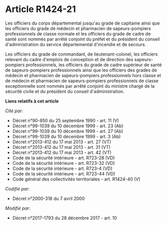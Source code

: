 # Article R1424-21

Les officiers du corps départemental jusqu'au grade de capitaine ainsi que les officiers du grade de médecin et pharmacien de
sapeurs-pompiers professionnels de classe normale et les officiers du grade de cadre de santé sont nommés par arrêté conjoint
du préfet et du président du conseil d'administration du service départemental d'incendie et de secours.

Les officiers du grade de commandant, de lieutenant-colonel, les officiers relevant du cadre d'emplois de conception et de
direction des sapeurs-pompiers professionnels, les officiers du grade de cadre supérieur de santé de sapeurs-pompiers
professionnels ainsi que les officiers des grades de médecin et pharmacien de sapeurs-pompiers professionnels hors classe et
de médecin et pharmacien de sapeurs-pompiers professionnels de classe exceptionnelle sont nommés par arrêté conjoint du
ministre chargé de la sécurité civile et du président du conseil d'administration.

**Liens relatifs à cet article**

_Cité par_:

  - Décret n°90-850 du 25 septembre 1990 - art. 11 (V)
  - Décret n°99-1039 du 10 décembre 1999 - art. 23 (Ab)
  - Décret n°99-1039 du 10 décembre 1999 - art. 27 (Ab)
  - Décret n°99-1039 du 10 décembre 1999 - art. 3 (Ab)
  - Décret n°2013-412 du 17 mai 2013 - art. 27 (VT)
  - Décret n°2013-412 du 17 mai 2013 - art. 31 (VT)
  - Décret n°2013-412 du 17 mai 2013 - art. 42 (VT)
  - Code de la sécurité intérieure - art. R723-28 (VD)
  - Code de la sécurité intérieure - art. R723-32 (VD)
  - Code de la sécurité intérieure - art. R723-4 (VD)
  - Code de la sécurité intérieure - art. R723-44 (VD)
  - Code général des collectivités territoriales - art. R1424-40 (V)

_Codifié par_:

  - Décret n°2000-318 du 7 avril 2000

_Modifié par_:

  - Décret n°2017-1793 du 28 décembre 2017 - art. 10
